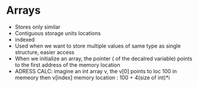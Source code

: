 # Arrays

- Stores only similar
- Contiguous storage units locations
- indexed
- Used when we want to store multiple values of same type as single structure, easier access
- When we initialize an array, the pointer ( of the decalred variable) points to the first address of the memory location
- ADRESS CALC: imagine an int array v, the v[0] points to loc 100 in memeory
    then v[index] memory location : 100 + 4(size of int)*i